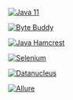[![Java 11](https://linuxthebest.net/wp-content/uploads/2018/11/java-oracle.png)](https://www.oracle.com/technetwork/java/javase/downloads/jdk11-downloads-5066655.html)

[![Byte Buddy](https://bytebuddy.net/images/logo-bg.png)](https://bytebuddy.net/#/)

[![Java Hamcrest](https://camo.githubusercontent.com/976581c10d8f7335f42fc10e6fdd4b76b90212a2/687474703a2f2f68616d63726573742e6f72672f696d616765732f6c6f676f2e6a7067)](http://hamcrest.org/JavaHamcrest/)

[![Selenium](https://www.seleniumhq.org/images/big-logo.png)](https://www.seleniumhq.org/)

[![Datanucleus](http://www.datanucleus.org/images/frontpage/dn_accessplatform_overview.png)](http://www.datanucleus.org/index.html)

[![Allure](https://avatars3.githubusercontent.com/u/5879127?s=200&v=4)](http://allure.qatools.ru/)